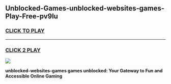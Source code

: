 
## Unblocked-Games-unblocked-websites-games-Play-Free-pv9lu
<h3>
<a href="https://premium76.site?title=unblocked-websites-games&ref=21A">CLICK TO PLAY</a></h3>
<hr>

<h3>
<a href="https://premium76.site?title=unblocked-websites-games&ref=21A">CLICK 2 PLAY</a>
  
</h3>

<a href="https://premium76.site?title=unblocked-websites-games&ref=21A"><img src="https://clearcache.store/games.png"></a>


**unblocked-websites-games games unblocked: Your Gateway to Fun and Accessible Online Gaming**
